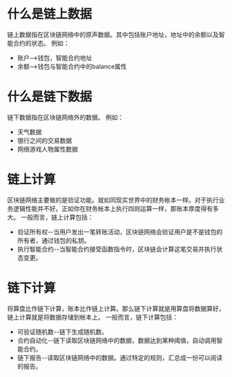 # 什么是链上数据
链上数据指在区块链网络中的原声数据。其中包括账户地址，地址中的余额以及智能合约的状态。
例如：
* 账户-->钱包，智能合约地址
* 余额-->钱包与智能合约中的balance属性

# 什么是链下数据
链下数据指在区块链网络外的数据。
例如：
* 天气数据
* 银行之间的交易数据
* 网络游戏人物属性数据

# 链上计算
区块链网络主要做的是验证功能。就如同现实世界中的财务帐本一样。对于执行业务逻辑性能并不好。正如你在财务帐本上执行四则运算一样，那账本厚度得有多大。
一般而言，链上计算包括：
* 验证所有权--当用户发出一笔转账活动，区块链网络会验证用户是不是钱包的所有者，通过钱包的私钥。
* 执行智能合约--当智能合约接受函数指令时，区块链会计算这笔交易并执行状态变更。

# 链下计算
将算盘比作链下计算，账本比作链上计算。那么链下计算就是用算盘将数据算好，链上计算就是将数据存储到帐本上。
一般而言，链下计算包括：
* 可验证随机数--链下生成随机数。
* 合约自动化--链下读取区块链网络中的数据，数据达到某种阈值，自动调用智能合约。
* 链下报告--读取区块链网络中的数据。通过特定的规则，汇总成一份可以阅读的报告。
